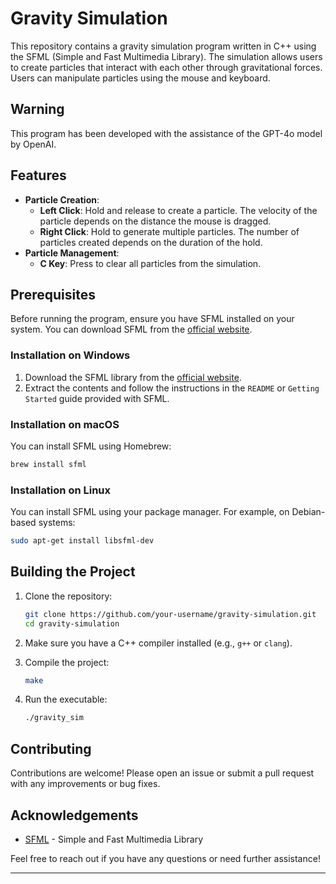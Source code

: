 # Gravity Simulation

This repository contains a gravity simulation program written in C++ using the SFML (Simple and Fast Multimedia Library). The simulation allows users to create particles that interact with each other through gravitational forces. Users can manipulate particles using the mouse and keyboard.

## Warning

This program has been developed with the assistance of the GPT-4o model by OpenAI. 

## Features

- **Particle Creation**:
  - **Left Click**: Hold and release to create a particle. The velocity of the particle depends on the distance the mouse is dragged.
  - **Right Click**: Hold to generate multiple particles. The number of particles created depends on the duration of the hold.
- **Particle Management**:
  - **C Key**: Press to clear all particles from the simulation.

## Prerequisites

Before running the program, ensure you have SFML installed on your system. You can download SFML from the [official website](https://www.sfml-dev.org/download.php).

### Installation on Windows

1. Download the SFML library from the [official website](https://www.sfml-dev.org/download.php).
2. Extract the contents and follow the instructions in the `README` or `Getting Started` guide provided with SFML.

### Installation on macOS

You can install SFML using Homebrew:
```bash
brew install sfml
```

### Installation on Linux

You can install SFML using your package manager. For example, on Debian-based systems:
```bash
sudo apt-get install libsfml-dev
```

## Building the Project

1. Clone the repository:
   ```bash
   git clone https://github.com/your-username/gravity-simulation.git
   cd gravity-simulation
   ```

2. Make sure you have a C++ compiler installed (e.g., `g++` or `clang`).

3. Compile the project:
   ```bash
   make
   ```

4. Run the executable:
   ```bash
   ./gravity_sim
   ```

## Contributing

Contributions are welcome! Please open an issue or submit a pull request with any improvements or bug fixes.

## Acknowledgements

- [SFML](https://www.sfml-dev.org/) - Simple and Fast Multimedia Library

Feel free to reach out if you have any questions or need further assistance!

---
